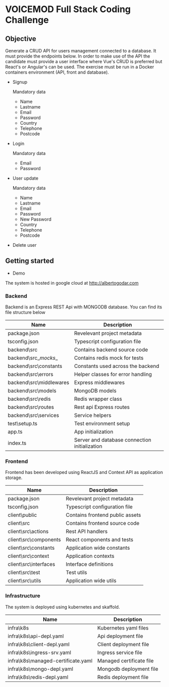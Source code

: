 # VOICEMOD Full Stack Coding Challenge

## Objective

Generate a CRUD API for users management connected to a database. It must provide the endpoints below. In order to make use of the API the candidate must provide a user interface where Vue's CRUD is preferred but React's or Angular's can be used. The exercise must be run in a Docker containers environment (API, front and database).

- Signup

	Mandatory data

	- Name
	- Lastname
	- Email
	- Password
	- Country
	- Telephone
	- Postcode

- Login

	Mandatory data
	- Email
	- Password

- User update

	Mandatory data

	- Name
	- Lastname
	- Email
	- Password
	- New Password
	- Country
	- Telephone
	- Postcode

- Delete user



## Getting started


* Demo

The system is hosted in google cloud at http://albertogodar.com

### Backend

Backend is an Express REST Api with MONGODB database. You can find its file structure below

| Name      | Description |
| -----------    | -----------                                        |
| package.json      | Revelevant project metadata|
| tsconfig.json      | Typescript configuration file|
| backend\src   | Contains backend source code|
| backend\src\__mocks__   | Contains redis mock for tests|
| backend\src\constants     | Constants used across the backend|
| backend\src\errors     | Helper classes for error handling|
| backend\src\middlewares     | Express middlewares|
| backend\src\models     | MongoDB models|
| backend\src\redis     | Redis wrapper class|
| backend\src\routes     | Rest api Express routes|
| backend\src\services     | Service helpers|
| test\setup.ts      | Test environment setup|
| app.ts      | App initialization|
| index.ts      | Server and database connection initialization|

### Frontend

Frontend has been developed using ReactJS and Context API as application storage.

| Name      | Description |
| -----------    | -----------                                        |
| package.json      | Revelevant project metadata|
| tsconfig.json      | Typescript configuration file|
| client\public   | Contains frontend public assets|
| client\src   | Contains frontend source code|
| client\src\actions   | Rest API handlers|
| client\src\components   | React components and tests|
| client\src\constants   | Application wide constants|
| client\src\context   | Application contexts|
| client\src\interfaces   | Interface definitions|
| client\src\test   | Test utils|
| client\src\utils   | Application wide utils|

### Infrastructure

The system is deployed using kubernetes and skaffold.

| Name      | Description |
| -----------    | -----------                                        |
| infra\k8s      | Kubernetes yaml files|
| infra\k8s\api-depl.yaml      | Api deployment file|
| infra\k8s\client-depl.yaml      | Client deployment file|
| infra\k8s\ingress-srv.yaml      | Ingress service file|
| infra\k8s\managed-certificate.yaml      | Managed certificate file|
| infra\k8s\mongo-depl.yaml      | Mongodb deployment file|
| infra\k8s\redis-depl.yaml      | Redis deployment file|
